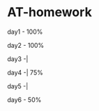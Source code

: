 # AT-homework
<p>day1 - 100%</p>
<p>day2 - 100%</p>
<p>day3 -|</p>
<p>day4 -|   75%</p>
<p>day5 -|</p>
<p>day6 - 50%</p>
